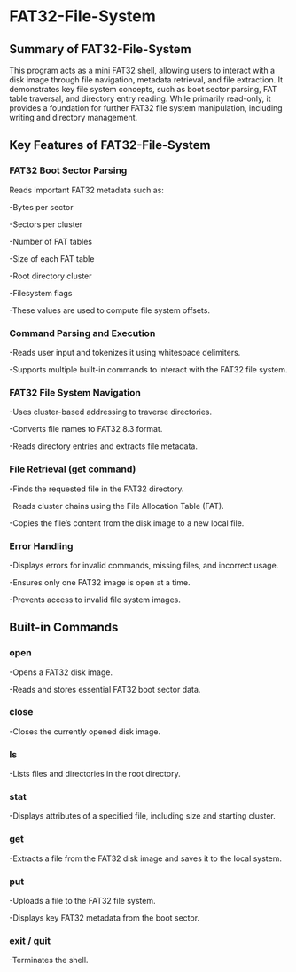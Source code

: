 # FAT32-File-System
## Summary of FAT32-File-System
This program acts as a mini FAT32 shell, allowing users to interact with a disk image through file navigation, metadata retrieval, and file extraction. It demonstrates key file system concepts, such as boot sector parsing, FAT table traversal, and directory entry reading. While primarily read-only, it provides a foundation for further FAT32 file system manipulation, including writing and directory management. 

## Key Features of FAT32-File-System
### FAT32 Boot Sector Parsing

Reads important FAT32 metadata such as:

-Bytes per sector

-Sectors per cluster

-Number of FAT tables

-Size of each FAT table

-Root directory cluster

-Filesystem flags

-These values are used to compute file system offsets.

### Command Parsing and Execution

-Reads user input and tokenizes it using whitespace delimiters.

-Supports multiple built-in commands to interact with the FAT32 file system.

### FAT32 File System Navigation

-Uses cluster-based addressing to traverse directories.

-Converts file names to FAT32 8.3 format.

-Reads directory entries and extracts file metadata.

### File Retrieval (get command)

-Finds the requested file in the FAT32 directory.

-Reads cluster chains using the File Allocation Table (FAT).

-Copies the file’s content from the disk image to a new local file.

### Error Handling

-Displays errors for invalid commands, missing files, and incorrect usage.

-Ensures only one FAT32 image is open at a time.

-Prevents access to invalid file system images.

## Built-in Commands

### open <filename>
-Opens a FAT32 disk image.

-Reads and stores essential FAT32 boot sector data.

### close
-Closes the currently opened disk image.

### ls
-Lists files and directories in the root directory.

### stat <filename>

-Displays attributes of a specified file, including size and starting cluster.

### get <filename>
-Extracts a file from the FAT32 disk image and saves it to the local system.

### put <filename> 
-Uploads a file to the FAT32 file system.

-Displays key FAT32 metadata from the boot sector.
### exit / quit
-Terminates the shell.
